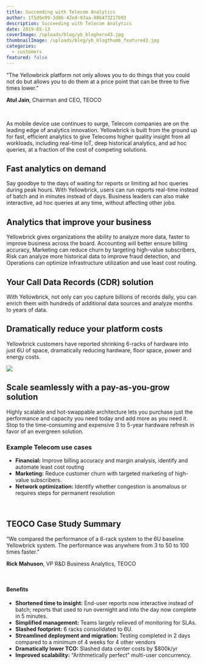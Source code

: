 ```yaml
---
title: Succeeding with Telecom Analytics
author: 1f5d5e99-3d0b-42ed-97aa-986473217b93
description: Succeeding with Telecom Analytics
date: 2019-05-13
coverImage: /uploads/blog/yb_bloghero43.jpg
thumbnailImage: /uploads/blog/yb_blogthumb_feature43.jpg
categories:
  - customers
featured: false
---
```


“The Yellowbrick platform not only allows you to do things that you could not do but allows you to do them at a price point that can be three to five times lower.”

**Atul Jain**, Chairman and CEO, TEOCO

 

As mobile device use continues to surge, Telecom companies are on the leading edge of analytics innovation. Yellowbrick is built from the ground up for fast, efficient analytics to give Telecoms higher quality insight from all workloads, including real-time IoT, deep historical analytics, and ad hoc queries, at a fraction of the cost of competing solutions.

## Fast analytics on demand

Say goodbye to the days of waiting for reports or limiting ad hoc queries during peak hours. With Yellowbrick, users can run reports real-time instead of batch and in minutes instead of days. Business leaders can also make interactive, ad hoc queries at any time, without affecting other jobs.

## Analytics that improve your business

Yellowbrick gives organizations the ability to analyze more data, faster to improve business across the board. Accounting will better ensure billing accuracy, Marketing can reduce churn by targeting high-value subscribers, Risk can analyze more historical data to improve fraud detection, and Operations can optimize infrastructure utilization and use least cost routing.

## Your Call Data Records (CDR) solution

With Yellowbrick, not only can you capture billions of records daily, you can enrich them with hundreds of additional data sources and analyze months to years of data.

## Dramatically reduce your platform costs

Yellowbrick customers have reported shrinking 6-racks of hardware into just 6U of space, dramatically reducing hardware, floor space, power and energy costs.

![](/uploads/blog-6-3-racks-to-YB_Transparent-1024x576.png)

## Scale seamlessly with a pay-as-you-grow solution

Highly scalable and hot-swappable architecture lets you purchase just the performance and capacity you need today and add more as you need it. Stop to the time-consuming and expensive 3 to 5-year hardware refresh in favor of an evergreen solution.

### Example Telecom use cases

- **Financial:** Improve billing accuracy and margin analysis, identify and automate least cost routing
- **Marketing:** Reduce customer churn with targeted marketing of high-value subscribers.
- **Network optimization:** Identify whether congestion is anomalous or requires steps for permanent resolution

 

## TEOCO Case Study Summary

“We compared the performance of a 6-rack system to the 6U baseline Yellowbrick system. The performance was anywhere from 3 to 50 to 100 times faster.”

**Rick Mahuson**, VP R&D Business Analytics, TEOCO

 

#### Benefits

- **Shortened time to insight:** End-user reports now interactive instead of batch; reports that used to run overnight and into the day now complete in 5 minutes.
- **Simplified management:** Teams largely relieved of monitoring for SLAs.
- **Slashed footprint:** 6 racks consolidated to 6U.
- **Streamlined deployment and migration:** Testing completed in 2 days compared to a minimum of 4 weeks for 4 other vendors
- **Dramatically lower TCO:** Slashed data center costs by $800k/yr
- **Improved scalability:** “Arithmetically perfect” multi-user concurrency.
